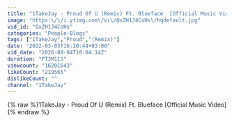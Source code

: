 ```yaml
---
title: "1TakeJay - Proud Of U (Remix) Ft. Blueface  [Official Music Video]"
image: "https:\/\/i.ytimg.com\/vi\/QxZH1J4CoHs\/hqdefault.jpg"
vid_id: "QxZH1J4CoHs"
categories: "People-Blogs"
tags: ["1TakeJay","Proud","(Remix)"]
date: "2022-03-03T16:20:44+03:00"
vid_date: "2020-08-04T10:04:14Z"
duration: "PT3M11S"
viewcount: "16201643"
likeCount: "219565"
dislikeCount: ""
channel: "1TakeJay"
---
```

{% raw %}1TakeJay - Proud Of U (Remix) Ft. Blueface  [Official Music Video] {% endraw %}
